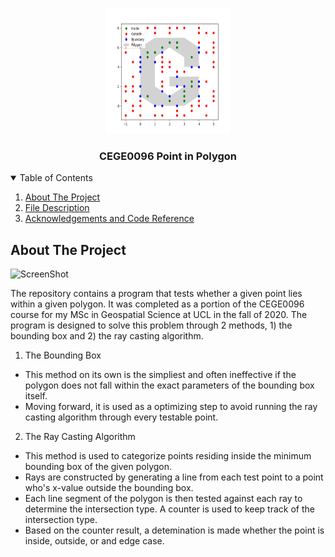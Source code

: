 <!-- PROJECT LOGO -->
<br />
<p align="center">
  <a href="https://github.com/harrisonluft/Assignment_1">
    <img src="images/Figure_1.png" alt="Logo" width="200" height="200">
  </a>

  <h3 align="center">CEGE0096 Point in Polygon</h3>


<!-- TABLE OF CONTENTS -->
<details open="open">
  <summary>Table of Contents</summary>
  <ol>
    <li><a href="#about-the-project">About The Project</a></li>
      <li><a href="#file-description">File Description</a></li>
	<li><a href="#acknowledgements-and-code-reference">Acknowledgements and Code Reference</a></li>
  </ol>
</details>

<!-- ABOUT THE PROJECT -->
## About The Project
![ScreenShot](images/CEGE0043-Screenshot.PNG)

The repository contains a program that tests whether a given point lies within a given polygon. It was completed as a portion of the CEGE0096 course for my MSc in Geospatial Science at UCL in the fall of 2020.
The program is designed to solve this problem through 2 methods, 1) the bounding box and 2) the ray casting algorithm.

1) The Bounding Box
* This method on its own is the simpliest and often ineffective if the polygon does not fall within the exact parameters of the bounding box itself. 
* Moving forward, it is used as a optimizing step to avoid running the ray casting algorithm through every testable point. 

2) The Ray Casting Algorithm
* This method is used to categorize points residing inside the minimum bounding box of the given polygon.
* Rays are constructed by generating a line from each test point to a point who's x-value outside the bounding box.
* Each line segment of the polygon is then tested against each ray to determine the intersection type. A counter is used to keep track of the intersection type. 
* Based on the counter result, a detemination is made whether the point is inside, outside, or and edge case.


